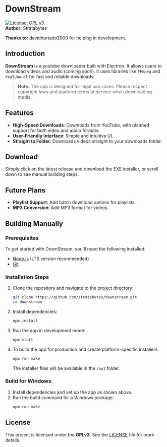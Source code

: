 # DownStream
[![License: GPL v3](https://img.shields.io/badge/License-GPLv3-blue.svg)](https://www.gnu.org/licenses/gpl-3.0)  
**Author:** Stratabytes

**Thanks to:** davidhurtado2000 for helping in development.

## Introduction

**DownStream** is a youtube downloader built with Electron. It allows users to download videos and audio (coming soon). It uses libraries like `FFmpeg` and `YouTube-dl` for fast and reliable downloads.
> **Note:** The app is designed for legal use cases. Please respect copyright laws and platform terms of service when downloading media.


## Features

- **High-Speed Downloads**: Downloads from YouTube, with planned support for both video and audio formats.
- **User-Friendly Interface**: Simple and intuitive UI.
- **Straight to Folder**: Downloads videos straight to your downloads folder.

## Download

Simply click on the latest release and download the EXE installer, or scroll down to see manual building steps.

## Future Plans

- **Playlist Support**: Add batch download options for playlists.
- **MP3 Conversion**: Add MP3 format for videos.


## Building Manually

### Prerequisites

To get started with DownStream, you'll need the following installed:

- [Node.js](https://nodejs.org/) (LTS version recommended)
- [Git](https://git-scm.com/)

### Installation Steps

1. Clone the repository and navigate to the project directory:
    ```bash
    git clone https://github.com/stratabytes/downstream.git
    cd downstream
    ```

2. Install dependencies:
    ```bash
    npm install
    ```

3. Run the app in development mode:
    ```bash
    npm start
    ```

4. To build the app for production and create platform-specific installers:
    ```bash
    npm run make
    ```
   The installer files will be available in the `/out` folder.
   


### Build for Windows

1. Install dependencies and set up the app as shown above.
2. Run the build command for a Windows package:
    ```bash
    npm run make
    ```



## License

This project is licensed under the **GPLv3**. See the [LICENSE](LICENSE) file for more details.
